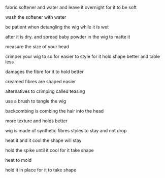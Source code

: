 fabric softener and water and leave it overnight for it to be soft 

  

wash the softener with water 

  

  

be patient when detangling the wig while it is wet 

  

  

  

after it is dry. and spread baby powder in the wig to matte it 

  

  

measure the size of your head 

  

  

  

crimper your wig to so for easier to style for it hold shape better and table less 

  

damages the fibre for it to hold better 

  

  

creamed fibres are shaped easier 

  

  

  

  

  

alternatives to crimping called teasing 

  

  

use a brush to tangle the wig  

  

  

backcombing is combing the hair into the head 

  

  

more texture and holds better 

  

wig is made of synthetic fibres styles to stay and not drop 

heat it and it cool the shape will stay 

hold the spike until it cool for it take shape 

heat to mold 

hold it in place for it to take shape
